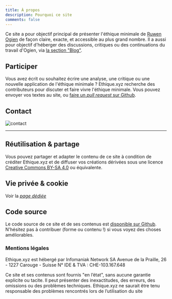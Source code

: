 ```yaml
---
title: À propos
description: Pourquoi ce site
comments: false
---
```


Ce site a pour objectif principal de présenter l'éthique minimale de [Ruwen Ogien](https://fr.wikipedia.org/wiki/Ruwen_Ogien) de façon claire, exacte, et accessible au plus grand nombre. Il a aussi pour objectif d'héberger des discussions, critiques ou des continuations du travail d'Ogien, via [la section "Blog"](/blog/).

## Participer

Vous avez écrit ou souhaitez écrire une analyse, une critique ou une nouvelle application de l'éthique minimale&nbsp;? Ethique.xyz recherche des contributeurs pour discuter et faire vivre l'éthique minimale. Vous pouvez envoyer vos textes au site, ou [faire un *pull request* sur Github](https://github.com/druxstr/ethique.xyz/).

## Contact

![contact](/media/contact.png)

---

## Réutilisation & partage

Vous pouvez partager et adapter le contenu de ce site à condition de créditer Ethique.xyz et de diffuser vos créations dérivées sous une licence [Creative Commons BY-SA 4.0](https://creativecommons.org/licenses/by-sa/4.0/deed.fr) ou équivalente.

## Vie privée & cookie

Voir la *[page dédiée](/page/cookie)*

## Code source

Le code source de ce site et de ses contenus est [disponible sur Github](https://github.com/druxstr/ethique.xyz/). N'hésitez pas à contribuer (forme ou contenu !) si vous voyez des choses améliorables.

### Mentions légales

Ethique.xyz est hébergé par Infomaniak Network SA
Avenue de la Praille, 26 - 1227 Carouge - Suisse
N° IDE & TVA&nbsp;: CHE-103.167.648

Ce site et ses contenus sont fournis "en l’état", sans aucune garantie explicite ou tacite. Il peut présenter des inexactitudes, des erreurs, des omissions ou des problèmes techniques. Ethique.xyz ne saurait être tenu responsable des problèmes rencontrés lors de l’utilisation du site
